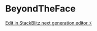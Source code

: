 # BeyondTheFace

[Edit in StackBlitz next generation editor ⚡️](https://stackblitz.com/~/github.com/mattboostkit/BeyondTheFace)